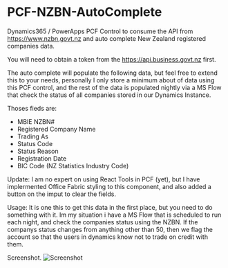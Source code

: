 # PCF-NZBN-AutoComplete
Dynamics365 / PowerApps PCF Control to consume the API from https://www.nzbn.govt.nz and auto complete New Zealand registered companies data.

You will need to obtain a token from the https://api.business.govt.nz first.

The auto complete will populate the following data, but feel free to extend this to your needs, personally I only store a minimum about of data using this PCF control, and the rest of the data is populated nightly via a MS Flow that check the status of all companies stored in our Dynamics Instance.

Thoses fieds are:
* MBIE NZBN#
* Registered Company Name
* Trading As
* Status Code
* Status Reason
* Registration Date
* BIC Code (NZ Statistics Industry Code)

Update:
I am no expert on using React Tools in PCF (yet), but I have implermented Office Fabric styling to this component, and also added a button on the imput to clear the fields.

Usage:
It is one this to get this data in the first place, but you need to do something with it.  Im my situation i have a MS Flow that is scheduled to run each night, and check the companies status using the NZBN. If the companys status changes from anything other than 50, then we flag the account so that the users in dynamics know not to trade on credit with them.


Screenshot.
![Screenshot]("screenshot.png")



